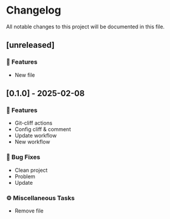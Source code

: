 # Changelog

All notable changes to this project will be documented in this file.

## [unreleased]

### 🚀 Features

- New file

## [0.1.0] - 2025-02-08

### 🚀 Features

- Git-cliff actions
- Config cliff & comment
- Update workflow
- New workflow

### 🐛 Bug Fixes

- Clean project
- Problem
- Update

### ⚙️ Miscellaneous Tasks

- Remove file

<!-- generated by git-cliff -->
